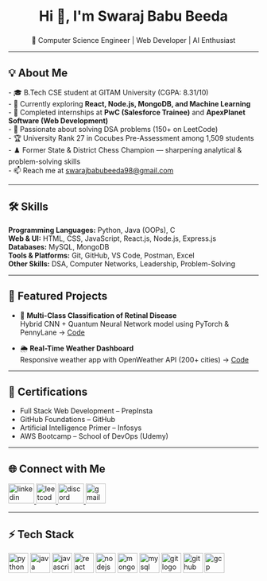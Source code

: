<h1 align="center">Hi 👋, I'm Swaraj Babu Beeda</h1>

###

<p align="center">
  🚀 Computer Science Engineer | Web Developer | AI Enthusiast  
</p>

---

<h2 align="left">💡 About Me</h2>

<p align="left">
- 🎓 B.Tech CSE student at GITAM University (CGPA: 8.31/10)<br>
- 🌱 Currently exploring <b>React, Node.js, MongoDB, and Machine Learning</b><br>
- 💼 Completed internships at <b>PwC (Salesforce Trainee)</b> and <b>ApexPlanet Software (Web Development)</b><br>
- 🧠 Passionate about solving DSA problems (150+ on LeetCode)<br>
- 🏆 University Rank 27 in Cocubes Pre-Assessment among 1,509 students<br>
- ♟️ Former State & District Chess Champion — sharpening analytical & problem-solving skills<br>
- 📫 Reach me at <a href="mailto:swarajbabubeeda98@gmail.com">swarajbabubeeda98@gmail.com</a>
</p>

---

<h2 align="left">🛠️ Skills</h2>

**Programming Languages:** Python, Java (OOPs), C  
**Web & UI:** HTML, CSS, JavaScript, React.js, Node.js, Express.js  
**Databases:** MySQL, MongoDB  
**Tools & Platforms:** Git, GitHub, VS Code, Postman, Excel  
**Other Skills:** DSA, Computer Networks, Leadership, Problem-Solving  

---

<h2 align="left">📌 Featured Projects</h2>

- 🔬 <b>Multi-Class Classification of Retinal Disease</b>  
  Hybrid CNN + Quantum Neural Network model using PyTorch & PennyLane → [Code](https://github.com/swaraj-babu-beeda/Final-Project)

- 🌦️ <b>Real-Time Weather Dashboard</b>  
  Responsive weather app with OpenWeather API (200+ cities) → [Code](https://github.com/swaraj-babu-beeda/PRODIGY_WD_05)

---

<h2 align="left">📜 Certifications</h2>

- Full Stack Web Development – PrepInsta  
- GitHub Foundations – GitHub  
- Artificial Intelligence Primer – Infosys  
- AWS Bootcamp – School of DevOps (Udemy)  

---

<h2 align="left">🌐 Connect with Me</h2>

<div align="left">
  <a href="https://www.linkedin.com/in/swaraj-babu-beeda-143418253/" target="_blank">
    <img src="https://raw.githubusercontent.com/maurodesouza/profile-readme-generator/master/src/assets/icons/social/linkedin/default.svg" width="52" height="40" alt="linkedin logo"  />
  </a>
  <a href="https://leetcode.com/u/swaraj_babu_beeda/" target="_blank">
    <img src="https://img.shields.io/badge/LeetCode-FFA116?style=for-the-badge&logo=leetcode&logoColor=black" height="40" alt="leetcode logo"/>
  </a>
  <a href="https://discord.com/users/837954158970535936" target="_blank">
    <img src="https://raw.githubusercontent.com/maurodesouza/profile-readme-generator/master/src/assets/icons/social/discord/default.svg" width="52" height="40" alt="discord logo"  />
  </a>
  <a href="mailto:swarajbabubeeda98@gmail.com" target="_blank">
    <img src="https://img.shields.io/badge/Gmail-D14836?style=for-the-badge&logo=gmail&logoColor=white" height="40" alt="gmail logo"/>
  </a>
</div>

---

<h2 align="left">⚡ Tech Stack</h2>

<div align="left">
  <img src="https://cdn.jsdelivr.net/gh/devicons/devicon/icons/python/python-original.svg" height="40" alt="python logo" />
  <img src="https://cdn.jsdelivr.net/gh/devicons/devicon/icons/java/java-original.svg" height="40" alt="java logo" />
  <img src="https://cdn.jsdelivr.net/gh/devicons/devicon/icons/javascript/javascript-original.svg" height="40" alt="javascript logo" />
  <img src="https://cdn.jsdelivr.net/gh/devicons/devicon/icons/react/react-original.svg" height="40" alt="react logo" />
  <img src="https://cdn.jsdelivr.net/gh/devicons/devicon/icons/nodejs/nodejs-original.svg" height="40" alt="nodejs logo" />
  <img src="https://cdn.jsdelivr.net/gh/devicons/devicon/icons/mongodb/mongodb-original.svg" height="40" alt="mongodb logo" />
  <img src="https://cdn.jsdelivr.net/gh/devicons/devicon/icons/mysql/mysql-original.svg" height="40" alt="mysql logo" />
  <img src="https://cdn.jsdelivr.net/gh/devicons/devicon/icons/git/git-original.svg" height="40" alt="git logo" />
  <img src="https://cdn.jsdelivr.net/gh/devicons/devicon/icons/github/github-original.svg" height="40" alt="github logo" />
  <img src="https://cdn.jsdelivr.net/gh/devicons/devicon/icons/googlecloud/googlecloud-original.svg" height="40" alt="gcp logo" />
</div>
